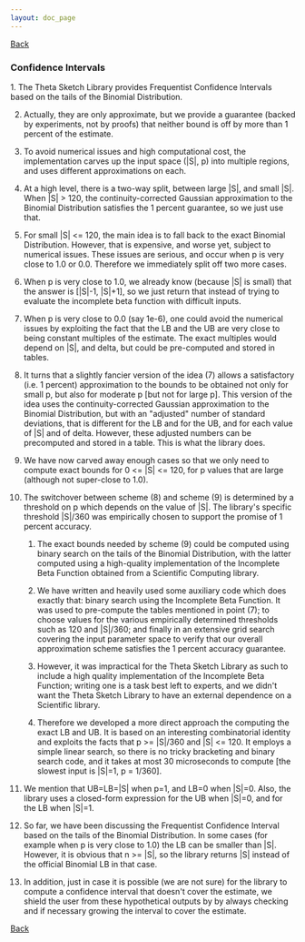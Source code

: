 ```yaml
---
layout: doc_page
---
```

[Back]()

<h3>Confidence Intervals</h3>
1. The Theta Sketch Library provides Frequentist Confidence Intervals
based on the tails of the Binomial Distribution.

2. Actually, they are only approximate, but we provide a guarantee
   (backed by experiments, not by proofs) that neither bound is off
   by more than 1 percent of the estimate.

3. To avoid numerical issues and high computational cost, the implementation
   carves up the input space (|S|, p) into multiple regions, and uses
   different approximations on each. 

4. At a high level, there is a two-way split, between large |S|, and small |S|.
   When |S| > 120, the continuity-corrected Gaussian approximation to the Binomial
   Distribution satisfies the 1 percent guarantee, so we just use that.

5. For small |S| <= 120, the main idea is to fall back to the exact Binomial
   Distribution. However, that is expensive, and worse yet, subject to
   numerical issues. These issues are serious, and occur when p is very 
   close to 1.0 or 0.0.  Therefore we immediately split off two more cases. 

6. When p is very close to 1.0, we already know (because |S| is small)
   that the answer is [|S|-1, |S|+1], so we just return that instead
   of trying to evaluate the incomplete beta function with difficult inputs.

7. When p is very close to 0.0 (say 1e-6), one could avoid the numerical issues by 
   exploiting the fact that the LB and the UB are very close to being
   constant multiples of the estimate. The exact multiples would depend on 
   |S|, and delta, but could be pre-computed and stored in tables.

8. It turns that a slightly fancier version of the idea (7) allows a 
   satisfactory (i.e. 1 percent) approximation to the bounds to be 
   obtained not only for small p, but also for moderate p [but not for large p].
   This version of the idea uses the continuity-corrected Gaussian approximation
   to the Binomial Distribution, but with an "adjusted" number of standard 
   deviations, that is different for the LB and for the UB, and for each value 
   of |S| and of delta. However, these adjusted numbers can be precomputed
   and stored in a table. This is what the library does.

9. We have now carved away enough cases so that we only need to compute
   exact bounds for 0 <= |S| <= 120, for p values that are large (although
   not super-close to 1.0).
	 
10. The switchover between scheme (8) and scheme (9) is determined by a threshold
    on p which depends on the value of |S|. The library's specific threshold |S|/360
    was empirically chosen to support the promise of 1 percent accuracy.
		
    1. The exact bounds needed by scheme (9) could be computed using
     binary search on the tails of the Binomial Distribution, with the
     latter computed using a high-quality implementation of the
     Incomplete Beta Function obtained from a Scientific Computing
     library.  

    2. We have written and heavily used some auxiliary code
     which does exactly that: binary search using the Incomplete Beta
     Function. It was used to pre-compute the tables mentioned in
     point (7); to choose values for the various empirically determined
     thresholds such as 120 and \|S\|/360; and finally in an extensive grid
     search covering the input parameter space to verify that our overall 
     approximation scheme satisfies the 1 percent accuracy guarantee.

    3. However, it was impractical for the Theta Sketch Library as such to include
     a high quality implementation of the Incomplete Beta Function; writing one
     is a task best left to experts, and we didn't want the Theta Sketch Library
     to have an external dependence on a Scientific library.

    4. Therefore we developed a more direct approach the computing the exact LB and UB.
     It is based on an interesting combinatorial identity and exploits the facts
     that p >= |S|/360 and |S| <= 120. It employs a simple linear search,
     so there is no tricky bracketing and binary search code, and it takes at 
     most 30 microseconds to compute [the slowest input is |S|=1, p = 1/360].

12. We mention that UB=LB=\|S\| when p=1, and LB=0 when \|S\|=0. Also, the library
    uses a closed-form expression for the UB when |S|=0, and for the LB when |S|=1.

13. So far, we have been discussing the Frequentist Confidence Interval based on the
    tails of the Binomial Distribution. In some cases (for example when p is very close
    to 1.0) the LB can be smaller than |S|. However, it is obvious that n >= |S|, so the
    library returns |S| instead of the official Binomial LB in that case.

14. In addition, just in case it is possible (we are not sure) for the
    library to compute a confidence interval that doesn't cover the
    estimate, we shield the user from these hypothetical outputs by
    by always checking and if necessary growing the interval to cover
    the estimate.

[Back]()